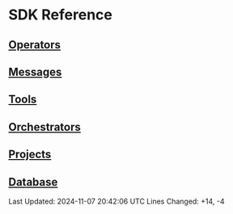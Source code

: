 # SDK Reference

## [Operators](operators.md)

## [Messages](messages.md)

## [Tools](tools.md)

## [Orchestrators](orchestrators.md)

## [Projects](projects.md)

## [Database](database.md)

Last Updated: 2024-11-07 20:42:06 UTC
Lines Changed: +14, -4
